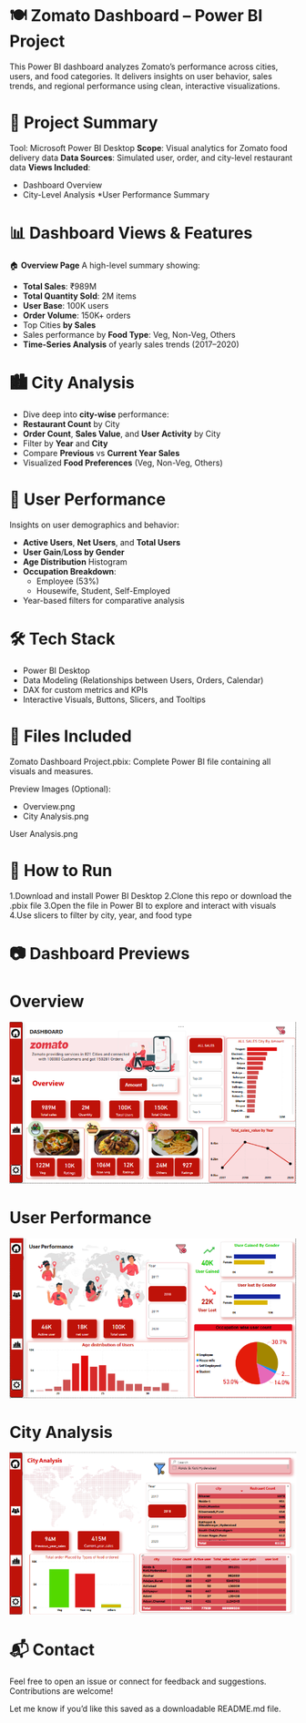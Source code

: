 # 🍽️ Zomato Dashboard – Power BI Project
This Power BI dashboard analyzes Zomato’s performance across cities, users, and food categories. It delivers insights on user behavior, sales trends, and regional performance using clean, interactive visualizations.

# 📌 Project Summary
Tool: Microsoft Power BI Desktop
**Scope**: Visual analytics for Zomato food delivery data
**Data Sources**: Simulated user, order, and city-level restaurant data
**Views Included**:
* Dashboard Overview
* City-Level Analysis
*User Performance Summary

# 📊 Dashboard Views & Features
 🏠 **Overview Page**
A high-level summary showing:
* **Total Sales**: ₹989M
* **Total Quantity Sold**: 2M items
* **User Base**: 100K users
* **Order Volume**: 150K+ orders
* Top Cities **by Sales**
* Sales performance by **Food Type**: Veg, Non-Veg, Others
* **Time-Series Analysis** of yearly sales trends (2017–2020)

 # 🏙️ City Analysis
* Dive deep into **city-wise** performance:
* **Restaurant Count** by City
* **Order Count**, **Sales Value**, and **User Activity** by City
* Filter by **Year** and **City**
* Compare **Previous** vs **Current Year Sales**
* Visualized **Food Preferences** (Veg, Non-Veg, Others)


# 👤 User Performance
Insights on user demographics and behavior:

* **Active Users**, **Net Users**, and **Total Users**
* **User Gain**/**Loss by Gender**
* **Age Distribution** Histogram
* **Occupation Breakdown**:
    * Employee (53%)
    * Housewife, Student, Self-Employed
* Year-based filters for comparative analysis

# 🛠 Tech Stack
* Power BI Desktop
* Data Modeling (Relationships between Users, Orders, Calendar)
* DAX for custom metrics and KPIs
* Interactive Visuals, Buttons, Slicers, and Tooltips

# 📁 Files Included
Zomato Dashboard Project.pbix: Complete Power BI file containing all visuals and measures.

Preview Images (Optional):
*   Overview.png
*   City Analysis.png

User Analysis.png
# 🚀 How to Run
1.Download and install Power BI Desktop
2.Clone this repo or download the .pbix file
3.Open the file in Power BI to explore and interact with visuals
4.Use slicers to filter by city, year, and food type

# 📷 Dashboard Previews

# Overview
![image alt](https://github.com/jha22sumit/Zomato-powerBI-Dashboard/blob/cc32deeedbfa6de195ab74b003e09352152de5e6/Overview.png)
# User Performance
 ![image alt](https://github.com/jha22sumit/Zomato-powerBI-Dashboard/blob/1cf722201e46ac1a39f028d7b56e79614f4c6819/User%20Analysis.png)



 # City Analysis
![image alt](https://github.com/jha22sumit/Zomato-powerBI-Dashboard/blob/0dc1bdee6fb54323994ae074cc5b0d884ea162c4/City%20Analysis.png)

# 📬 Contact
Feel free to open an issue or connect for feedback and suggestions. Contributions are welcome!

Let me know if you’d like this saved as a downloadable README.md file.










